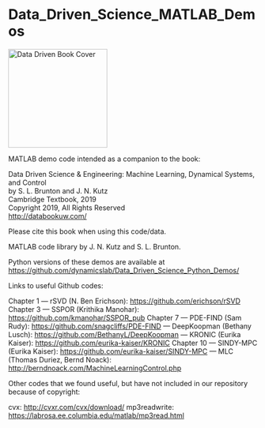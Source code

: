 # Data_Driven_Science_MATLAB_Demos

<img src="http://www.databookuw.com/files/stacks-image-5bffc53-882x1200.png" alt="Data Driven Book Cover" width="200"/>

MATLAB demo code intended as a companion to the book:  


Data Driven Science & Engineering: Machine Learning, Dynamical Systems, and Control  
by S. L. Brunton and J. N. Kutz  
Cambridge Textbook, 2019  
Copyright 2019, All Rights Reserved  
http://databookuw.com/

Please cite this book when using this code/data. 

MATLAB code library by J. N. Kutz and S. L. Brunton.

Python versions of these demos are available at https://github.com/dynamicslab/Data_Driven_Science_Python_Demos/

Links to useful Github codes:

Chapter 1
  — rSVD (N. Ben Erichson): https://github.com/erichson/rSVD
Chapter 3
  — SSPOR (Krithika Manohar): https://github.com/kmanohar/SSPOR_pub
Chapter 7
  — PDE-FIND (Sam Rudy): https://github.com/snagcliffs/PDE-FIND
  — DeepKoopman (Bethany Lusch): https://github.com/BethanyL/DeepKoopman
  — KRONIC (Eurika Kaiser): https://github.com/eurika-kaiser/KRONIC
Chapter 10
  — SINDY-MPC (Eurika Kaiser): https://github.com/eurika-kaiser/SINDY-MPC
  — MLC (Thomas Duriez, Bernd Noack): http://berndnoack.com/MachineLearningControl.php


Other codes that we found useful, but have not included in our repository because of copyright:

cvx: http://cvxr.com/cvx/download/
mp3readwrite: https://labrosa.ee.columbia.edu/matlab/mp3read.html

